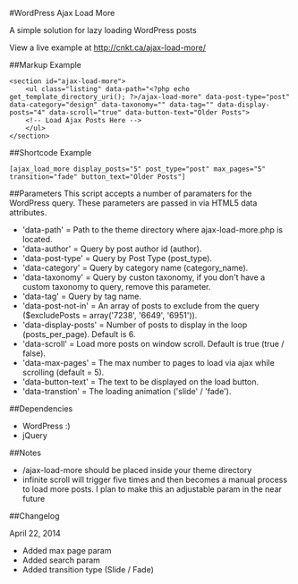 #WordPress Ajax Load More

A simple solution for lazy loading WordPress posts

View a live example at http://cnkt.ca/ajax-load-more/

##Markup Example
```
<section id="ajax-load-more">
	<ul class="listing" data-path="<?php echo get_template_directory_uri(); ?>/ajax-load-more" data-post-type="post" data-category="design" data-taxonomy="" data-tag="" data-display-posts="4" data-scroll="true" data-button-text="Older Posts">
	<!-- Load Ajax Posts Here -->
	</ul>
</section>
```

##Shortcode Example
```
[ajax_load_more display_posts="5" post_type="post" max_pages="5" transition="fade" button_text="Older Posts"]
```

##Parameters
This script accepts a number of paramaters for the WordPress query. These parameters are passed in via HTML5 data attributes.
- 'data-path' = Path to the theme directory where ajax-load-more.php is located.
- 'data-author' = Query by post author id (author).
- 'data-post-type' = Query by Post Type (post_type).
- 'data-category' = Query by category name (category_name).
- 'data-taxonomy' = Query by custon taxonomy, if you don't have a custom taxonomy to query, remove this parameter.
- 'data-tag' = Query by tag name.
- 'data-post-not-in' = An array of posts to exclude from the query ($excludePosts = array('7238', '6649', '6951')).
- 'data-display-posts' = Number of posts to display in the loop (posts_per_page). Default is 6.
- 'data-scroll' = Load more posts on window scroll. Default is true (true / false).
- 'data-max-pages' = The max number to pages to load via ajax while scrolling (default = 5).
- 'data-button-text' = The text to be displayed on the load button.
- 'data-transtion' = The loading animation ('slide' / 'fade').

##Dependencies
- WordPress :)
- jQuery

##Notes
* /ajax-load-more should be placed inside your theme directory
* infinite scroll will trigger five times and then becomes a manual process to load more posts. I plan to make this an adjustable param in the near future

##Changelog

April 22, 2014
* Added max page param
* Added search param
* Added transition type (Slide / Fade)